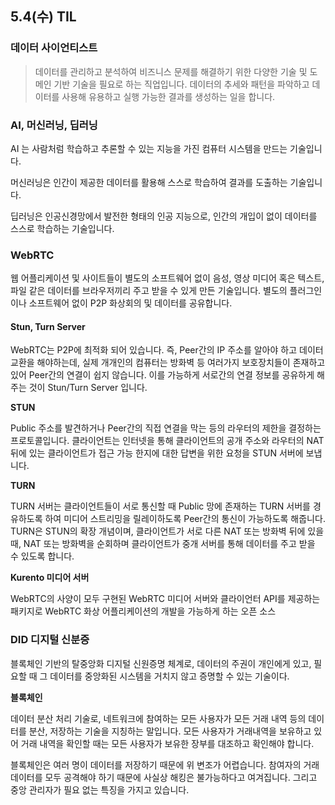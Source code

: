 ## 5.4(수) TIL

### 데이터 사이언티스트

> 데이터를 관리하고 분석하여 비즈니스 문제를 해결하기 위한 다양한 기술 및 도메인 기반 기술을 필요로 하는 직업입니다. 데이터의 추세와 패턴을 파악하고 데이터를 사용해 유용하고 실행 가능한 결과를 생성하는 일을 합니다.

### AI, 머신러닝, 딥러닝

AI 는 사람처럼 학습하고 추론할 수 있는 지능을 가진 컴퓨터 시스템을 만드는 기술입니다.  

머신러닝은 인간이 제공한 데이터를 활용해 스스로 학습하여 결과를 도출하는 기술입니다.

딥러닝은 인공신경망에서 발전한 형태의 인공 지능으로, 인간의 개입이 없이 데이터를 스스로 학습하는 기술입니다.



### WebRTC

웹 어플리케이션 및 사이트들이 별도의 소프트웨어 없이 음성, 영상 미디어 혹은 텍스트, 파일 같은 데이터를 브라우저끼리 주고 받을 수 있게 만든 기술입니다. 별도의 플러그인이나 소프트웨어 없이 P2P 화상회의 및 데이터를 공유합니다.

#### Stun, Turn Server

WebRTC는 P2P에 최적화 되어 있습니다. 즉, Peer간의 IP 주소를 알아야 하고 데이터 교환을 해야하는데, 실제 개개인의 컴퓨터는 방화벽 등 여러가지 보호장치들이 존재하고 있어 Peer간의 연결이 쉽지 않습니다. 이를 가능하게 서로간의 연결 정보를 공유하게 해주는 것이 Stun/Turn Server 입니다.

**STUN**

Public 주소를 발견하거나 Peer간의 직접 연결을 막는 등의 라우터의 제한을 결정하는 프로토콜입니다. 클라이언트는 인터넷을 통해 클라이언트의 공개 주소와 라우터의 NAT 뒤에 있는 클라이언트가 접근 가능 한지에 대한 답변을 위한 요청을 STUN 서버에 보냅니다.

**TURN**

TURN 서버는 클라이언트들이 서로 통신할 때 Public 망에 존재하는 TURN 서버를 경유하도록 하여 미디어 스트리밍을 릴레이하도록 Peer간의 통신이 가능하도록 해줍니다. TURN은 STUN의 확장 개념이며, 클라이언트가 서로 다른 NAT 또는 방화벽 뒤에 있을 때, NAT 또는 방화벽을 순회하며 클라이언트가 중개 서버를 통해 데이터를 주고 받을 수 있도록 합니다.

**Kurento 미디어 서버**

WebRTC의 사양이 모두 구현된 WebRTC 미디어 서버와 클라이언터 API를 제공하는 패키지로 WebRTC 화상 어플리케이션의 개발을 가능하게 하는 오픈 소스



### DID 디지털 신분증

블록체인 기반의 탈중앙화 디지털 신원증명 체계로, 데이터의 주권이 개인에게 있고, 필요할 때 그 데이터를 중앙화된 시스템을 거치지 않고 증명할 수 있는 기술이다.

**블록체인**

데이터 분산 처리 기술로, 네트워크에 참여하는 모든 사용자가 모든 거래 내역 등의 데이터를 분산, 저장하는 기술을 지칭하는 말입니다. 모든 사용자가 거래내역을 보유하고 있어 거래 내역을 확인할 때는 모든 사용자가 보유한 장부를 대조하고 확인해야 합니다.

블록체인은 여러 명이 데이터를 저장하기 때문에 위 변조가 어렵습니다. 참여자의 거래 데이터를 모두 공격해야 하기 때문에 사실상 해킹은 불가능하다고 여겨집니다. 그리고 중앙 관리자가 필요 없는 특징을 가지고 있습니다.